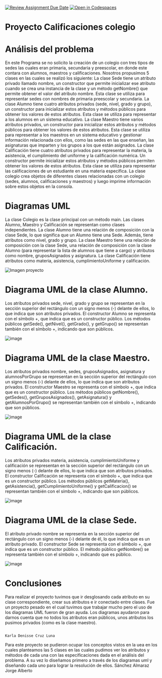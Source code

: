 [![Review Assignment Due Date](https://classroom.github.com/assets/deadline-readme-button-24ddc0f5d75046c5622901739e7c5dd533143b0c8e959d652212380cedb1ea36.svg)](https://classroom.github.com/a/XixB-tii)
[![Open in Codespaces](https://classroom.github.com/assets/launch-codespace-7f7980b617ed060a017424585567c406b6ee15c891e84e1186181d67ecf80aa0.svg)](https://classroom.github.com/open-in-codespaces?assignment_repo_id=12361458)
# Proyecto Calificaciones colegio

# Análisis del problema

En este Programa se no solicito la creación de un colegio con tres tipos de sedes las cuales eran primaria, secundaria y preescolar, en donde este contara con alumnos, maestros y calificaciones.
Nosotros propusimos 5 clases en las cuales se realizó los siguiente:
La clase Sede tiene un atributo privado llamado nombre, un constructor que permite inicializar ese atributo cuando se crea una instancia de la clase y un método getNombre() que permite obtener el valor del atributo nombre. Esta clase se utiliza para representar sedes con nombres de primaria preescolar y secundaria.
La clase Alumno tiene cuatro atributos privados (sede, nivel, grado y grupo), un constructor para inicializar estos atributos y métodos públicos para obtener los valores de estos atributos. Esta clase se utiliza para representar a los alumnos en un sistema educativo.
La clase Maestro tiene varios atributos privados, un constructor para inicializar estos atributos y métodos públicos para obtener los valores de estos atributos. Esta clase se utiliza para representar a los maestros en un sistema educativo y gestionar información relacionada con ellos, como las sedes en las que enseñan, las asignaturas que imparten y los grupos a los que están asignados.
La clase Calificación tiene cuatro atributos privados para representar la materia, la asistencia, el cumplimiento del uniforme y la calificación numérica. Un constructor permite inicializar estos atributos y métodos públicos permiten obtener los valores de estos atributos. Esta clase se utiliza para representar las calificaciones de un estudiante en una materia específica.
La clase colegio crea objetos de diferentes clases relacionadas con un colegio (sedes, alumnos, calificaciones y maestros) y luego imprime información sobre estos objetos en la consola.

# Diagramas UML


La clase Colegio es la clase principal con un método main.
Las clases Alumno, Maestro y Calificación se representan como clases independientes.
La clase Alumno tiene una relación de composición con la clase Sede, lo que significa que un Alumno tiene una Sede. Además, tiene atributos como nivel, grado y grupo.
La clase Maestro tiene una relación de composición con la clase Sede, una relación de composición con la clase Alumno (para representar la lista de alumnos que tiene a cargo) y atributos como nombre, gruposAsignados y asignatura.
La clase Calificación tiene atributos como materia, asistencia, cumplimientoUniforme y calificación.



![Imagen proyecto](https://github.com/AGN-Teaching/proyecto-equipo-5/assets/141947952/b2a87387-6be4-441e-991d-2cb5ad778e6c)

# Diagrama UML de la clase Alumno.


Los atributos privados sede, nivel, grado y grupo se representan en la sección superior del rectángulo con un signo menos (-) delante de ellos, lo que indica que son atributos privados.
El constructor Alumno se representa con el símbolo +, que indica que es un constructor público.
Los métodos públicos getSede(), getNivel(), getGrado(), y getGrupo() se representan también con el símbolo +, indicando que son públicos.


![image](https://github.com/AGN-Teaching/proyecto-equipo-5/assets/141947952/bc343782-8450-4a5c-9e48-3a78eda1cdee)

# Diagrama UML de la clase Maestro.

Los atributos privados nombre, sedes, gruposAsignados, asignatura y alumnosPorGrupo se representan en la sección superior del rectángulo con un signo menos (-) delante de ellos, lo que indica que son atributos privados.
El constructor Maestro se representa con el símbolo +, que indica que es un constructor público.
Los métodos públicos getNombre(), getSedes(), getGruposAsignados(), getAsignatura() y getAlumnosPorGrupo() se representan también con el símbolo +, indicando que son públicos.



![image](https://github.com/AGN-Teaching/proyecto-equipo-5/assets/141947952/d66aad2e-b92f-46b5-ba53-c4d46d74fc4d)


# Diagrama UML de la clase Calificación.


Los atributos privados materia, asistencia, cumplimientoUniforme y calificación se representan en la sección superior del rectángulo con un signo menos (-) delante de ellos, lo que indica que son atributos privados.
El constructor Calificación se representa con el símbolo +, que indica que es un constructor público.
Los métodos públicos getMateria(), getAsistencia(), getCumplimientoUniforme() y getCalificacion() se representan también con el símbolo +, indicando que son públicos.


![image](https://github.com/AGN-Teaching/proyecto-equipo-5/assets/141947952/f0c43b66-accd-4036-b121-f6f894b71203)

# Diagrama UML de la clase Sede.


El atributo privado nombre se representa en la sección superior del rectángulo con un signo menos (-) delante de él, lo que indica que es un atributo privado.
El constructor Sede se representa con el símbolo +, que indica que es un constructor público.
El método público getNombre() se representa también con el símbolo +, indicando que es público.

![image](https://github.com/AGN-Teaching/proyecto-equipo-5/assets/141947952/47757db5-51f8-40de-98bf-668bf83370f6)


# Conclusiones 


Para realizar el proyecto tuvimos que ir desglosando cada atributo en su clase correspondiente, crear sus atributos e ir conectado entre clases. Fue un proyecto pesado en el cual tuvimos que trabajar mucho pero el uso de los diagramas UML fueron de gran ayuda. Los diagramas ayudaron para darnos cuenta que no todos los atributos eran públicos, unos atributos los pusimos privados (como es la clase maestro).

                                                                                    Karla Denisse Cruz Luna
                                                                                                                                                                          
                                                                                                                                                                          
  Para este proyecto se pudieron ocupar los conceptos vistos en la uea en los cuales planteamos las 5 clases en las cuales pudimos ver los atributos y métodos de cada una con las especificaciones dada en el análisis del problema. A su vez lo diseñamos primero a  través de los diagramas uml y diseñando cada uno para lograr la resolución de ellos. 
                                                                                      Sánchez Almaraz Jorge Alberto

                                                                                                                                                                        
